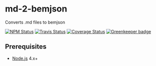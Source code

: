 # md-2-bemjson

Converts .md files to bemjson

[![NPM Status][npm-img]][npm]
[![Travis Status][test-img]][travis]
[![Coverage Status][coverage-img]][coveralls]
[![Greenkeeper badge](https://badges.greenkeeper.io/birhoff/md-2-bemjson.svg)](https://greenkeeper.io/)

[npm]:            https://www.npmjs.org/package/md-2-bemjson
[npm-img]:        https://img.shields.io/npm/v/md-2-bemjson.svg

[travis]:         https://travis-ci.org/birhoff/md-2-bemjson
[test-img]:       https://img.shields.io/travis/birhoff/md-2-bemjson.svg?label=tests

[coveralls]:      https://coveralls.io/r/birhoff/md-2-bemjson
[coverage-img]:   https://img.shields.io/coveralls/birhoff/md-2-bemjson.svg

[david]:          https://david-dm.org/birhoff/md-2-bemjson
[dependency-img]: http://img.shields.io/david/birhoff/md-2-bemjson.svg

## Prerequisites

- [Node.js](https://nodejs.org/en/) 4.x+
